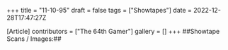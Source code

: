 +++
title = "11-10-95"
draft = false
tags = ["Showtapes"]
date = 2022-12-28T17:47:27Z

[Article]
contributors = ["The 64th Gamer"]
gallery = []
+++
##Showtape Scans / Images:##
